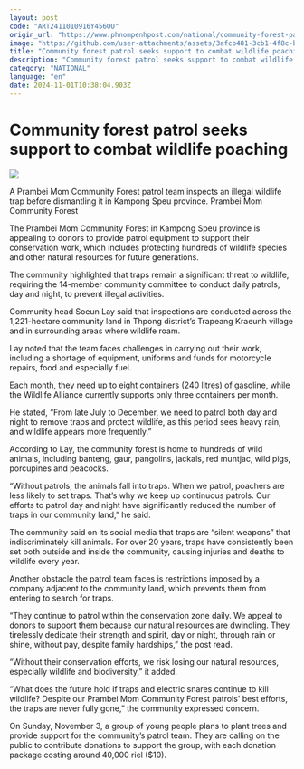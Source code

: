 ```yaml
---
layout: post
code: "ART2411010916Y456OU"
origin_url: "https://www.phnompenhpost.com/national/community-forest-patrol-seeks-support-to-combat-wildlife-poaching"
image: "https://github.com/user-attachments/assets/3afcb481-3cb1-4f8c-bc98-50d5a23be8fd"
title: "Community forest patrol seeks support to combat wildlife poaching"
description: "​​Community forest patrol seeks support to combat wildlife poaching​"
category: "NATIONAL"
language: "en"
date: 2024-11-01T10:38:04.903Z
---
```


# Community forest patrol seeks support to combat wildlife poaching

![](https://github.com/user-attachments/assets/e5923739-b8cf-44de-8f2d-2c4d5d96db24)

A Prambei Mom Community Forest patrol team inspects an illegal wildlife trap before dismantling it in Kampong Speu province. Prambei Mom Community Forest

The Prambei Mom Community Forest in Kampong Speu province is appealing to donors to provide patrol equipment to support their conservation work, which includes protecting hundreds of wildlife species and other natural resources for future generations.

The community highlighted that traps remain a significant threat to wildlife, requiring the 14-member community committee to conduct daily patrols, day and night, to prevent illegal activities.

Community head Soeun Lay said that inspections are conducted across the 1,221-hectare community land in Thpong district’s Trapeang Kraeunh village and in surrounding areas where wildlife roam.

Lay noted that the team faces challenges in carrying out their work, including a shortage of equipment, uniforms and funds for motorcycle repairs, food and especially fuel.

Each month, they need up to eight containers (240 litres) of gasoline, while the Wildlife Alliance currently supports only three containers per month.

He stated, “From late July to December, we need to patrol both day and night to remove traps and protect wildlife, as this period sees heavy rain, and wildlife appears more frequently.”

According to Lay, the community forest is home to hundreds of wild animals, including banteng, gaur, pangolins, jackals, red muntjac, wild pigs, porcupines and peacocks.

“Without patrols, the animals fall into traps. When we patrol, poachers are less likely to set traps. That’s why we keep up continuous patrols. Our efforts to patrol day and night have significantly reduced the number of traps in our community land,” he said.

The community said on its social media that traps are “silent weapons” that indiscriminately kill animals. For over 20 years, traps have consistently been set both outside and inside the community, causing injuries and deaths to wildlife every year.

Another obstacle the patrol team faces is restrictions imposed by a company adjacent to the community land, which prevents them from entering to search for traps.

“They continue to patrol within the conservation zone daily. We appeal to donors to support them because our natural resources are dwindling. They tirelessly dedicate their strength and spirit, day or night, through rain or shine, without pay, despite family hardships,” the post read.

“Without their conservation efforts, we risk losing our natural resources, especially wildlife and biodiversity,” it added.

“What does the future hold if traps and electric snares continue to kill wildlife? Despite our Prambei Mom Community Forest patrols' best efforts, the traps are never fully gone,” the community expressed concern.

On Sunday, November 3, a group of young people plans to plant trees and provide support for the community’s patrol team. They are calling on the public to contribute donations to support the group, with each donation package costing around 40,000 riel ($10).